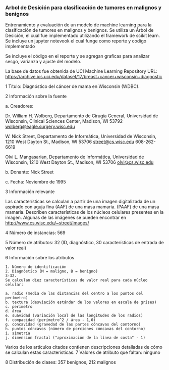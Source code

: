 ### Arbol de Desición para clasificación de tumores en malignos y benignos
Entrenamiento y evaluación de un modelo de machine learning para la clasificación  de tumores en malignos y benignos.
Se utiliza un Árbol de Desición, el cual fue implementado utilizando el framework de scikit learn. Se incluye un jupyter notevook el cual funge como reporte y codigo implementado

Se incluye el código en el reporte y se agregan graficas para analizar sesgo, varianza y ajuste del modelo.

La base de datos fue obtenida de UCI Machine Learning Repository 
URL: https://archive.ics.uci.edu/dataset/17/breast+cancer+wisconsin+diagnostic

1 Título: Diagnóstico del cáncer de mama en Wisconsin (WDBC).

2 Información sobre la fuente

a. Creadores: 

Dr. William H. Wolberg, Departamento de Cirugía General, Universidad de
Wisconsin, Clinical Sciences Center, Madison, WI 53792
wolberg@eagle.surgery.wisc.edu

W. Nick Street, Departamento de Informática, Universidad de
Wisconsin, 1210 West Dayton St., Madison, WI 53706
street@cs.wisc.edu 608-262-6619

Olvi L. Mangasarian, Departamento de Informática, Universidad de
Wisconsin, 1210 West Dayton St., Madison, WI 53706
olvi@cs.wisc.edu 

b. Donante: Nick Street

c. Fecha: Noviembre de 1995

3 Información relevante

Las características se calculan a partir de una imagen digitalizada de un aspirado con aguja fina (AAF) de una masa mamaria.
(PAAF) de una masa mamaria.  Describen
características de los núcleos celulares presentes en la imagen.
Algunas de las imágenes se pueden encontrar en
http://www.cs.wisc.edu/~street/images/

4 Número de instancias: 569 

5 Número de atributos: 32 (ID, diagnóstico, 30 características de entrada de valor real)

6 Información sobre los atributos

	1. Número de identificación
	2. Diagnóstico (M = maligno, B = benigno)
	3-32.
	Se calculan diez características de valor real para cada núcleo celular:
	
	a. radio (media de las distancias del centro a los puntos del perímetro)
	b. textura (desviación estándar de los valores en escala de grises)
	c. perímetro
	d. área
	e. suavidad (variación local de las longitudes de los radios)
	f. compacidad (perímetro^2 / área - 1,0)
	g. concavidad (gravedad de las partes cóncavas del contorno)
	h. puntos cóncavos (número de porciones cóncavas del contorno)
	i. simetría 
	j. dimensión fractal ("aproximación de la línea de costa" - 1)

Varios de los artículos citados contienen descripciones detalladas de
cómo se calculan estas características. 
7 Valores de atributo que faltan: ninguno

8 Distribución de clases: 357 benignos, 212 malignos
